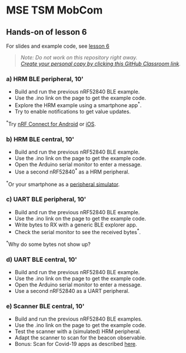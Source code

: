 # MSE TSM MobCom
## Hands-on of lesson 6
For slides and example code, see [lesson 6](../../../mse-tsm-mobcom/blob/master/06/README.md)

> *Note: Do not work on this repository right away.*<br/>
> *[Create your personal copy by clicking this GitHub Classroom link](https://classroom.github.com/a/sK9OuMqt).*

### a) HRM BLE peripheral, 10'
* Build and run the previous nRF52840 BLE example.
* Use the .ino link on the page to get the example code.
* Explore the HRM example using a smartphone app<sup>*</sup>.
* Try to enable notifications to get value updates.

<sup>*</sup>Try [nRF Connect for Android](https://play.google.com/store/apps/details?id=no.nordicsemi.android.mcp) or [iOS](https://apps.apple.com/us/app/nrf-connect/id1054362403).

### b) HRM BLE central, 10'
* Build and run the previous nRF52840 BLE example.
* Use the .ino link on the page to get the example code.
* Open the Arduino serial monitor to enter a message.
* Use a second nRF52840<sup>*</sup> as a HRM peripheral.

<sup>*</sup>Or your smartphone as a [peripheral simulator](https://play.google.com/store/search?q=BLE%20peripheral%20simulator&c=apps&hl=en_US&gl=US).

### c) UART BLE peripheral, 10'
* Build and run the previous nRF52840 BLE example.
* Use the .ino link on the page to get the example code.
* Write bytes to RX with a generic BLE explorer app.
* Check the serial monitor to see the received bytes<sup>*</sup>.

<sup>*</sup>Why do some bytes not show up?

### d) UART BLE central, 10'
* Build and run the previous nRF52840 BLE example.
* Use the .ino link on the page to get the example code.
* Open the Arduino serial monitor to enter a message.
* Use a second nRF52840 as a UART peripheral.

### e) Scanner BLE central, 10'
* Build and run the previous nRF52840 BLE examples.
* Use the .ino link on the page to get the example code.
* Test the scanner with a (simulated) HRM peripheral.
* Adapt the scanner to scan for the beacon observable.
* Bonus: Scan for Covid-19 apps as described [here](https://steigerlegal.ch/2020/07/06/swisscovid-app-bluetooth/).
